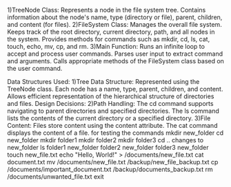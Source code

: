 1)TreeNode Class:
Represents a node in the file system tree.
Contains information about the node's name, type (directory or file), parent, children, and content (for files).
2)FileSystem Class:
Manages the overall file system.
Keeps track of the root directory, current directory, path, and all nodes in the system.
Provides methods for commands such as mkdir, cd, ls, cat, touch, echo, mv, cp, and rm.
3)Main Function:
Runs an infinite loop to accept and process user commands.
Parses user input to extract command and arguments.
Calls appropriate methods of the FileSystem class based on the user command.

Data Structures Used:
1)Tree Data Structure:
Represented using the TreeNode class.
Each node has a name, type, parent, children, and content.
Allows efficient representation of the hierarchical structure of directories and files.
Design Decisions:
2)Path Handling:
The cd command supports navigating to parent directories and specified directories.
The ls command lists the contents of the current directory or a specified directory.
3)File Content:
Files store content using the content attribute.
The cat command displays the content of a file.
for testing the commands
mkdir new_folder
cd new_folder
mkdir folder1
mkdir folder2
mkdir folder3
cd .. changes to new_folder
ls
folder1 new_folder
folder2 new_folder
folder3 new_folder
touch new_file.txt
echo "Hello, World!" > /documents/new_file.txt
cat document.txt
mv /documents/new_file.txt /backup/new_file_backup.txt
cp /documents/important_document.txt /backup/documents_backup.txt
rm /documents/unwanted_file.txt
exit
